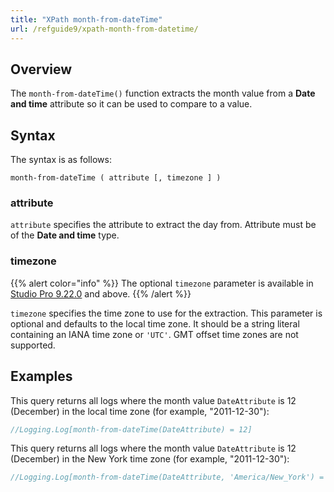 ```yaml
---
title: "XPath month-from-dateTime"
url: /refguide9/xpath-month-from-datetime/
---
```


## Overview

The `month-from-dateTime()` function extracts the month value from a **Date and time** attribute so it can be used to compare to a value.

## Syntax

The syntax is as follows:

```
month-from-dateTime ( attribute [, timezone ] )
```

### attribute

`attribute` specifies the attribute to extract the day from. Attribute must be of the **Date and time** type.

### timezone

{{% alert color="info" %}}
The optional `timezone` parameter is available in [Studio Pro 9.22.0](/releasenotes/studio-pro/9.22/) and above. 
{{% /alert %}}

`timezone` specifies the time zone to use for the extraction. This parameter is optional and defaults to the local time zone. It should be a string literal containing an IANA time zone or `'UTC'`. GMT offset time zones are not supported.

## Examples

This query returns all logs where the month value `DateAttribute` is 12 (December) in the local time zone (for example, "2011-12-30"):

```java {linenos=false}
//Logging.Log[month-from-dateTime(DateAttribute) = 12]
```

This query returns all logs where the month value `DateAttribute` is 12 (December) in the New York time zone (for example, "2011-12-30"):

```java {linenos=false}
//Logging.Log[month-from-dateTime(DateAttribute, 'America/New_York') = 12]
```

